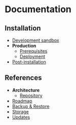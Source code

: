 # Documentation

## Installation

- [Development sandbox](./installation/development-sandbox.md)
- **Production**
  - [Prerequisites](./installation/production/prerequisites.md)
  - [Deployment](./installation/production/deployment.md)
- [Post-installation](./installation/post-installation.md)

## References

- **Architecture**
  - [Repository](./references/architecture/repository.md)
- [Roadmap](./references/roadmap.md)
- [Backup & Restore](./references/backup-restore.md)
- [Storage](./references/storage.md)
- [Updates](./references/updates.md)
